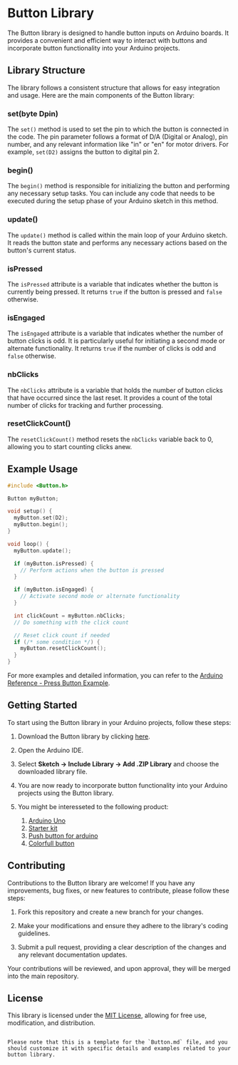 # Button Library

The Button library is designed to handle button inputs on Arduino boards. It provides a convenient and efficient way to interact with buttons and incorporate button functionality into your Arduino projects.

## Library Structure

The library follows a consistent structure that allows for easy integration and usage. Here are the main components of the Button library:

### set(byte Dpin)

The `set()` method is used to set the pin to which the button is connected in the code. The pin parameter follows a format of D/A (Digital or Analog), pin number, and any relevant information like "in" or "en" for motor drivers. For example, `set(D2)` assigns the button to digital pin 2.

### begin()

The `begin()` method is responsible for initializing the button and performing any necessary setup tasks. You can include any code that needs to be executed during the setup phase of your Arduino sketch in this method.

### update()

The `update()` method is called within the main loop of your Arduino sketch. It reads the button state and performs any necessary actions based on the button's current status.

### isPressed

The `isPressed` attribute is a variable that indicates whether the button is currently being pressed. It returns `true` if the button is pressed and `false` otherwise.

### isEngaged

The `isEngaged` attribute is a variable that indicates whether the number of button clicks is odd. It is particularly useful for initiating a second mode or alternate functionality. It returns `true` if the number of clicks is odd and `false` otherwise.

### nbClicks

The `nbClicks` attribute is a variable that holds the number of button clicks that have occurred since the last reset. It provides a count of the total number of clicks for tracking and further processing.

### resetClickCount()

The `resetClickCount()` method resets the `nbClicks` variable back to 0, allowing you to start counting clicks anew.

## Example Usage

```cpp
#include <Button.h>

Button myButton;

void setup() {
  myButton.set(D2);
  myButton.begin();
}

void loop() {
  myButton.update();

  if (myButton.isPressed) {
    // Perform actions when the button is pressed
  }

  if (myButton.isEngaged) {
    // Activate second mode or alternate functionality
  }

  int clickCount = myButton.nbClicks;
  // Do something with the click count

  // Reset click count if needed
  if (/* some condition */) {
    myButton.resetClickCount();
  }
}
```

For more examples and detailed information, you can refer to the [Arduino Reference - Press Button Example](https://docs.arduino.cc/built-in-examples/digital/Button).

## Getting Started

To start using the Button library in your Arduino projects, follow these steps:

1. Download the Button library by clicking [here](https://github.com/username/button-library/archive/main.zip).

2. Open the Arduino IDE.

3. Select **Sketch → Include Library → Add .ZIP Library** and choose the downloaded library file.

4. You are now ready to incorporate button functionality into your Arduino projects using the Button library.

5. You might be interesseted to the following product:
   1. [Arduino Uno](https://amzn.to/3Q3OnJc)
   2. [Starter kit](https://amzn.to/44T1EIL)
   3. [Push button for arduino](https://amzn.to/3pKBLMo)
   4. [Colorfull button](https://amzn.to/3rBTC8H)

## Contributing

Contributions to the Button library are welcome! If you have any improvements, bug fixes, or new features to contribute, please follow these steps:

1. Fork this repository and create a new branch for your changes.

2. Make your modifications and ensure they adhere to the library's coding guidelines.

3. Submit a pull request, providing a clear description of the changes and any relevant documentation updates.

Your contributions will be reviewed, and upon approval, they will be merged into the main repository.


## License

This library is licensed under the [MIT License](LICENSE), allowing for free use, modification, and distribution.
```

Please note that this is a template for the `Button.md` file, and you should customize it with specific details and examples related to your button library.
